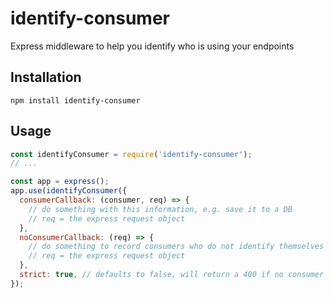 # identify-consumer
Express middleware to help you identify who is using your endpoints

## Installation

`npm install identify-consumer`

## Usage

```js
const identifyConsumer = require('identify-consumer');
// ...

const app = express();
app.use(identifyConsumer({
  consumerCallback: (consumer, req) => {
    // do something with this information, e.g. save it to a DB
    // req = the express request object
  },
  noConsumerCallback: (req) => {
    // do something to record consumers who do not identify themselves
    // req = the express request object
  },
  strict: true, // defaults to false, will return a 400 if no consumer is specified
});
```
